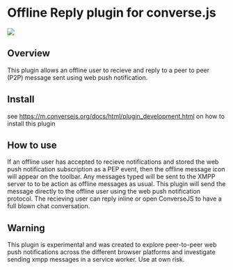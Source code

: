 # Offline Reply plugin for converse.js

<img src="https://github.com/conversejs/community-plugins/blob/master/packages/offline-reply/offline-reply.png?raw=true" />

## Overview
This plugin allows an offline user to recieve and reply to a peer to peer (P2P) message sent using web push notification. 

## Install
see https://m.conversejs.org/docs/html/plugin_development.html on how to install this plugin

## How to use
If an offline user has accepted to recieve notifications and stored the web push notification subscription as a PEP event, then the offline message icon will appear on the toolbar.
Any messages typed will be sent to the XMPP server to to be action as offline messages as usual. This plugin will send the message directly to the offline user using the web push notification protocol. 
The recieving user can reply inline or open ConverseJS to have a full blown chat conversation.

## Warning
This plugin is experimental and was created to explore peer-to-peer web push notifications across the different browser platforms and investigate sending xmpp messages in a service worker. Use at own risk.
